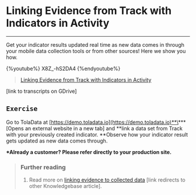 # Linking Evidence from Track with Indicators in Activity

---

Get your indicator results updated real time as new data comes in through your mobile data collection tools or from other sources! Here we show you how.

{%youtube%} X8Z_-hS2DA4 {%endyoutube%}  
> [Linking Evidence from Track with Indicators in Activity](https://www.youtube.com/embed/X8Z_-hS2DA4?rel=0)

\[link to transcripts on GDrive\]

## `Exercise`

Go to TolaData at [https://demo.toladata.io](https://demo.toladata.io)**\*** \[Opens an external website in a new tab\] and **link a data set from Track with your previously created indicator. **Observe how your indicator result gets updated as new data comes through. 

**\*Already a customer? Please refer directly to your production site.**

> ### Further reading
>
> 1. Read more on [linking evidence to collected data](https://help.toladata.com/8-indicators/linking-evidence-to-collected-data.html) \[link redirects to other Knowledgebase article\].

## 

## 



